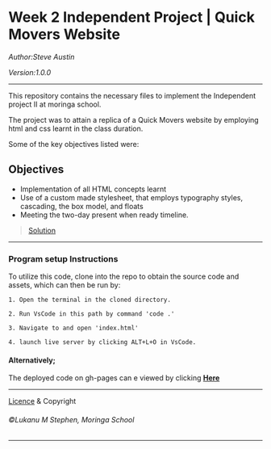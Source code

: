 # Week 2 Independent Project | Quick Movers Website
_Author:Steve Austin_

_Version:1.0.0_

---

This repository contains the necessary files to implement the Independent project II at moringa school.

The project was to attain a replica of a Quick Movers website by employing html and css learnt in the class duration.

Some of the key objectives listed were:
## Objectives
* Implementation of all HTML concepts learnt
* Use of a custom made stylesheet, that employs typography styles, cascading, the box model, and floats
* Meeting the two-day present when ready timeline.
> [Solution](...)

---

### Program setup Instructions

To utilize this code, clone into the repo to obtain the source code and assets, which can then be run by:

    1. Open the terminal in the cloned directory.

    2. Run VsCode in this path by command 'code .'

    3. Navigate to and open 'index.html'

    4. launch live server by clicking ALT+L+O in VsCode.

#### Alternatively;
The deployed code on gh-pages can e viewed by clicking **[Here](..)**

---
[Licence](...) & Copyright

###### ©Lukanu M Stephen, Moringa School

---



